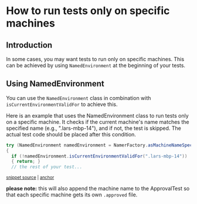 <a id="top"></a>

# How to run tests only on specific machines

<!-- toc -->
<!-- endToc -->

## Introduction
In some cases, you may want tests to run only on specific machines. 
This can be achieved by using `NamedEnvironment` at the beginning of your tests.


## Using NamedEnvironment
You can use the `NamedEnvironment` class in combination with `isCurrentEnvironmentValidFor` to achieve this.


Here is an example that uses the NamedEnvironment class to run tests only on a specific machine.
It checks if the current machine's name matches the specified name (e.g., ".lars-mbp-14"), and if not, the test is skipped. 
The actual test code should be placed after this condition.

<!-- snippet: runOnlyOnSpecificMachines -->
<a id='snippet-runonlyonspecificmachines'></a>
```java
try (NamedEnvironment namedEnvironment = NamerFactory.asMachineNameSpecificTest())
{
  if (!namedEnvironment.isCurrentEnvironmentValidFor(".lars-mbp-14"))
  { return; }
  // the rest of your test...
```
<sup><a href='/approvaltests/src/test/java/org/approvaltests/reporters/intellij/IntelliJPathResolverTest.java#L27-L33' title='Snippet source file'>snippet source</a> | <a href='#snippet-runonlyonspecificmachines' title='Start of snippet'>anchor</a></sup>
<!-- endSnippet -->

**please note:** this will also append the machine name to the ApprovalTest so that each specific
machine gets its own `.approved` file.
